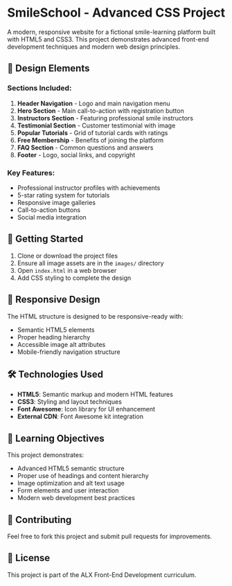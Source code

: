 # SmileSchool - Advanced CSS Project

A modern, responsive website for a fictional smile-learning platform built with HTML5 and CSS3. This project demonstrates advanced front-end development techniques and modern web design principles.

## 🎨 Design Elements

### Sections Included:

1. **Header Navigation** - Logo and main navigation menu
2. **Hero Section** - Main call-to-action with registration button
3. **Instructors Section** - Featuring professional smile instructors
4. **Testimonial Section** - Customer testimonial with image
5. **Popular Tutorials** - Grid of tutorial cards with ratings
6. **Free Membership** - Benefits of joining the platform
7. **FAQ Section** - Common questions and answers
8. **Footer** - Logo, social links, and copyright

### Key Features:

- Professional instructor profiles with achievements
- 5-star rating system for tutorials
- Responsive image galleries
- Call-to-action buttons
- Social media integration

## 🚀 Getting Started

1. Clone or download the project files
2. Ensure all image assets are in the `images/` directory
3. Open `index.html` in a web browser
4. Add CSS styling to complete the design

## 📱 Responsive Design

The HTML structure is designed to be responsive-ready with:

- Semantic HTML5 elements
- Proper heading hierarchy
- Accessible image alt attributes
- Mobile-friendly navigation structure

## 🛠️ Technologies Used

- **HTML5**: Semantic markup and modern HTML features
- **CSS3**: Styling and layout techniques
- **Font Awesome**: Icon library for UI enhancement
- **External CDN**: Font Awesome kit integration

## 🎯 Learning Objectives

This project demonstrates:

- Advanced HTML5 semantic structure
- Proper use of headings and content hierarchy
- Image optimization and alt text usage
- Form elements and user interaction
- Modern web development best practices

## 🤝 Contributing

Feel free to fork this project and submit pull requests for improvements.

## 📄 License

This project is part of the ALX Front-End Development curriculum.
